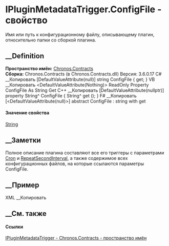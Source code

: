 # IPluginMetadataTrigger.ConfigFile - свойство
Имя или путь к конфигурационному файлу, описывающему плагин, относительно
папки со сборкой плагина.
## __Definition
 **Пространство имён:** [Chronos.Contracts](N_Chronos_Contracts.htm)  
 **Сборка:** Chronos.Contracts (в Chronos.Contracts.dll) Версия: 3.6.0.17
C# __Копировать
    [DefaultValueAttribute(null)]
    string ConfigFile { get; }
VB __Копировать
    <DefaultValueAttribute(Nothing)>
    ReadOnly Property ConfigFile As String
    	Get
C++ __Копировать
    [DefaultValueAttribute(nullptr)]
    property String^ ConfigFile {
    	String^ get ();
    }
F# __Копировать
     [<DefaultValueAttribute(null)>]
    abstract ConfigFile : string with get
#### Значение свойства
[String](https://learn.microsoft.com/dotnet/api/system.string)
##  __Заметки
Полное описание плагина составляют все его триггеры с параметрами
[Cron](P_Chronos_Contracts_IPluginMetadataTrigger_Cron.htm) и
[RepeatSecondInterval](P_Chronos_Contracts_IPluginMetadataTrigger_RepeatSecondInterval.htm),
а также содержимое всех конфигурационных файлов, на которые ссылаются
параметры ConfigFile.
## __Пример
XML __Копировать
     <?xml version="1.0" encoding="UTF-8"?>
    <plugin xmlns="http://syntellect.ru/chronos"
            name="My plugin"
            version="2">
        <trigger cron="0 0 12 ? * WED" />
        <trigger repeatSeconds="120" />
    </plugin>
##  __См. также
#### Ссылки
[IPluginMetadataTrigger - ](T_Chronos_Contracts_IPluginMetadataTrigger.htm)
[Chronos.Contracts - пространство имён](N_Chronos_Contracts.htm)
